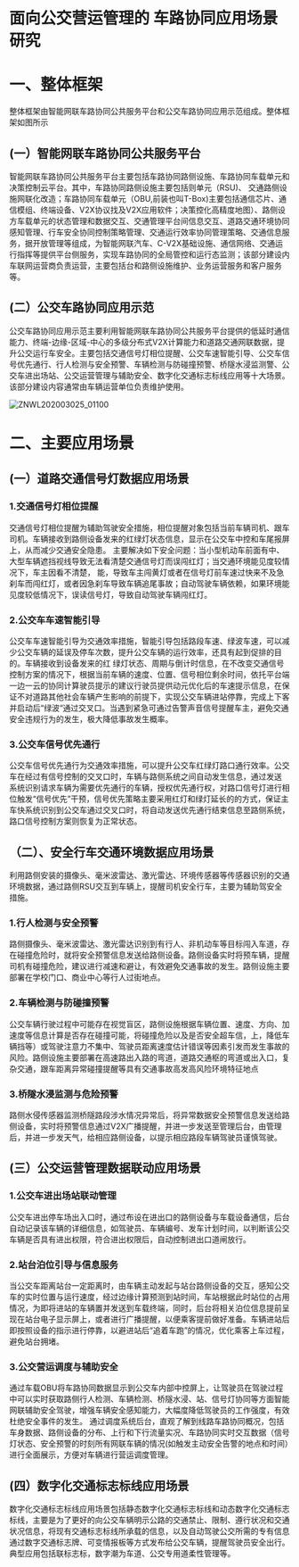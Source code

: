 # 面向公交营运管理的 车路协同应用场景研究

# 一、整体框架

整体框架由智能网联车路协同公共服务平台和公交车路协同应用示范组成。整体框架如图所示

## (一）智能网联车路协同公共服务平台

智能网联车路协同公共服务平台主要包括车路协同路侧设施、车路协同车载单元和决策控制云平台。其中，车路协同路侧设施主要包括则单元（RSU)、
交通路侧设施网联化改造；车路协同车载单元（OBU,前装也叫T-Box)主要包括通信芯片、通信模组、终端设备、V2X协议找及V2X应用软件；决策控化高精度地图）、路侧设方车载单元的状态管理和数据交互、交通管理平台间信息交互、道路交通环境协同感知管理、行车安全协同控制策略管理、交通运行效率协同管理策略、交通信息服务，据开放管理等组成，为智能网联汽车、C-V2X基础设施、通信网络、交通运行指挥等提供平台侧服务，实现车路协同的全局管控和运行态监测；该部分建设内车联网运营商负责运营，主要包括台和路侧设施维护、业务运营服务和客户服务等。

## (二）公交车路协同应用示范

公交车路协同应用示范主要利用智能网联车路协同公共服务平台提供的低延时通信能力、终端-边缘-区域-中心的多级分布式V2X计算能力和道路交通网联数据，提升公交运行车安全。主要包括交通信号灯相位提醒、公交车速智能引导、公交车信号优先通行、行人检测与安全预警、车辆检测与防碰撞预警、桥隧水浸监测警、公交车进出场站、公交运营管理与辅助安全、数字化交通标志标线应用等十大场景。该部分建设内容通常由车辆运营单位负责维护使用。



![ZNWL202003025_01100](https://gitee.com/AiShiYuShiJiePingXing/img/raw/master/img/ZNWL202003025_01100.jpg)

# 二、主要应用场景

## (一）道路交通信号灯数据应用场景

### 1.交通信号灯相位提醒

交通信号灯相位提醒为辅助驾驶安全措施，相位提醒对象包括当前车辆司机、跟车司机。车辆接收到路侧设备发来的红绿灯状态信息，显示在公交车中控和车尾报屏上，从而减少交通安全隐患。
主要解决如下安全问题：当小型机动车前面有中、大型车辆遮挡视线导致无法看清楚交通信号灯而误闯红灯；当交通环境能见度较情况下，车主因看不清楚，
能，导致车主闯黄灯或者在信号灯前车速过快来不及急刹车而闯红灯，或者因急刹车导致车辆追尾事故；自动驾驶车辆依赖，如果环境能见度较低情况下，误读信号灯，导致自动驾驶车辆闯红灯。

### 2.公交车车速智能引导

公交车车速智能引导为交通效率措施，智能引导包括路段车速、绿波车速，可以减少公交车辆的延误及停车次数，提升公交车辆的运行效率，还具有起到促排的目的。车辆接收到设备发来的红
绿灯状态、周期与倒计时信息，在不改变交通信号控制方案的情况下，根据当前车辆的速度、位置、信号相位剩余时间，依托平台端一边一云的协同计算驶员提示的建议行驶员提供动元优化后的车速提示信息，在保证不对道路其他社会车辆产生影响的前提下，实现公交车辆进站停靠，完成上下客并启动后“绿波“通过交叉口。当遇到紧急可通过告警声音信号提醒车主，避免交通安全违规行为的发生，极大降低事故发生概率。

### 3.公交车信号优先通行

公交车信号优先通行为交通效率措施，可以提升公交车红绿灯路口通行效率。公交车在经过有信号控制的交叉口时，车辆与路侧系统之间自动发生信息，通过发送
系统识别请求车辆为需要优先通行的车辆，授权优先通行权，对路口信号灯进行相位触发“信号优先”干预，信号优先策略主要采用红灯和绿灯延长的的方式，保证主车快系统识别到公交车通过交叉口时，将自动发送优先通行结束信息至路侧系统，路口信号控制方案则恢复为正常状态。

## （二）、安全行车交通环境数据应用场景

利用路侧安装的摄像头、毫米波雷达、激光雷达、环境传感器等传感器识别的交通环境数据，通过路侧RSU交互到车辆上，提醒司机安全行车，主要为辅助驾安全措施。

### 1.行人检测与安全预警

路侧摄像头、毫米波雷达、激光雷达识别到有行人、非机动车等目标闯入车道，存在碰撞危险时，就将安全预警信息发送给路侧设备。路侧设备实时将预车辆，提醒司机有碰撞危险，建议进行减速和避让，有效避免交通事故的发生。路侧设施主要部署在学校门口、商业中心等行人过街地点。

### 2.车辆检测与防碰撞预警

公交车辆行驶过程中可能存在视觉盲区，路侧设施根据车辆位置、速度、方向、加速度等信息计算是否存在碰撞可能，将碰撞危险以及是否安全超车信，上，降低车辆挡等）或驾驶注意力不集中、驾驶员距离速度估计错误等因素引发而发生事故的风险。路侧设施主要部署在高速路出入路的弯道，道路交通枢的弯道或出入口，复杂交通，跟车距离异常碰撞提醒等具有交通事故高发高风险环境特征地点

### 3.桥隧水浸监测与危险预警

路侧水侵传感器监测桥隧路段涉水情况异常后，将异常数据安全预警信息发送给路侧设备，实时将预警信息通过V2X广播提醒，并进一步发送至管理后台，由管理后，并进一步发天气，给相应路侧设备，以提示相应路段车辆驾驶员谨慎驾驶。

## (三）公交运营管理数据联动应用场景

### 1.公交车进出场站联动管理

公交车进出停车场出入口时，通过布设在进出口的路侧设备与车载设备通信，后台自动记录该车辆的详细信息，如驾驶员、车辆编号、发车计划时间，以判断该公交车辆是否具有进出权限，符合进出权限后，自动控制进出口道闸放行。

### 2.站台泊位引导与信息服务

当公交车距离站台一定距离时，由车辆主动发起与站台路侧设备的交互，感知公交车的实时位置与运行速度，经过边缘计算预测到站时间，车站根据此时站位的占用情况，为即将进站的车辆置并发送到车载终端，同时，后台将相关泊位信息提前呈现在站台电子显示屏上，或者进行广播提醒，以便乘客提前做好准备。车辆进站后即按照设备的指示进行停靠，以避进站后“追着车跑”的情况，优化乘客上车过程，避免站台拥堵。

### 3.公交营运调度与辅助安全

通过车载OBU将车路协同数据显示到公交车内部中控屏上，让驾驶员在驾驶过程中可以实时获取路侧行人检测、车辆检测、桥隧水浸、站、信号灯协同等方面智能网联辅助安全驾驶，增强车辆安全感知能力，大幅度降低驾驶员的工作强度，有效杜绝安全事件的发生。
通过调度系统后台，直观了解到线路车路协同概况，包括车身数据、路侧设备的分布、上行和下行流量实况、车路协同实时交互数据（信号灯状态、安全预警的时刻所有网联车辆的情况(如触发主动安全告警的地点和时间）进行全面展示，方便对车辆进行营运调度管理。

## (四）数字化交通标志标线应用场景

数字化交通标志标线应用场景包括静态数字化交通标志标线和动态数字化交通标志标线，主要是为了更好的向公交车辆明示公路的交通禁止、限制、遵行状况和交通状况信息，将现有交通标志标线所承载的信息，以及自动驾驶公交所需的专有信息通过数字交通标志牌、可变情报板等方式发布给公交车辆，提醒驾驶员安全出行。典型应用包括联标志标，数字潮为车道、公交专用道柔性管理等。

